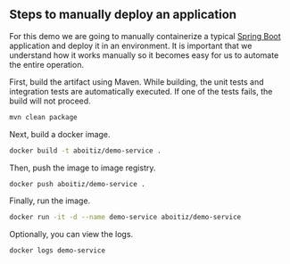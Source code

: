 ## Steps to manually deploy an application

For this demo we are going to manually containerize a typical [Spring Boot](https://spring.io/projects/spring-boot) application and deploy it in an environment. It is important that we understand how it works manually so it becomes easy for us to automate the entire operation.

First, build the artifact using Maven. While building, the unit tests and integration tests are automatically executed. If one of the tests fails, the build will not proceed.

```bash
mvn clean package
```

Next, build a docker image.

```bash
docker build -t aboitiz/demo-service .
```

Then, push the image to image registry.

```bash
docker push aboitiz/demo-service .
```

Finally, run the image.
```bash
docker run -it -d --name demo-service aboitiz/demo-service
```

Optionally, you can view the logs.
```bash
docker logs demo-service
```
